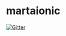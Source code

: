 # martaionic

[![Gitter](https://badges.gitter.im/jakswa/martaionic.svg)](https://gitter.im/jakswa/martaionic?utm_source=badge&utm_medium=badge&utm_campaign=pr-badge&utm_content=badge)